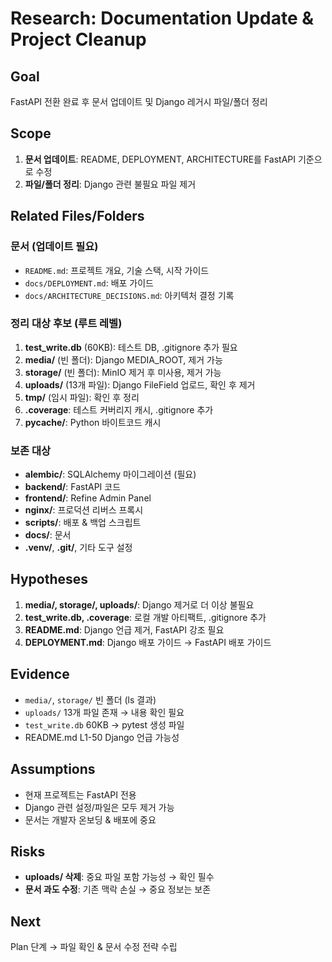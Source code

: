 # Research: Documentation Update & Project Cleanup

## Goal
FastAPI 전환 완료 후 문서 업데이트 및 Django 레거시 파일/폴더 정리

## Scope
1. **문서 업데이트**: README, DEPLOYMENT, ARCHITECTURE를 FastAPI 기준으로 수정
2. **파일/폴더 정리**: Django 관련 불필요 파일 제거

## Related Files/Folders

### 문서 (업데이트 필요)
- `README.md`: 프로젝트 개요, 기술 스택, 시작 가이드
- `docs/DEPLOYMENT.md`: 배포 가이드
- `docs/ARCHITECTURE_DECISIONS.md`: 아키텍처 결정 기록

### 정리 대상 후보 (루트 레벨)
1. **test_write.db** (60KB): 테스트 DB, .gitignore 추가 필요
2. **media/** (빈 폴더): Django MEDIA_ROOT, 제거 가능
3. **storage/** (빈 폴더): MinIO 제거 후 미사용, 제거 가능
4. **uploads/** (13개 파일): Django FileField 업로드, 확인 후 제거
5. **tmp/** (임시 파일): 확인 후 정리
6. **.coverage**: 테스트 커버리지 캐시, .gitignore 추가
7. **__pycache__/**: Python 바이트코드 캐시

### 보존 대상
- **alembic/**: SQLAlchemy 마이그레이션 (필요)
- **backend/**: FastAPI 코드
- **frontend/**: Refine Admin Panel
- **nginx/**: 프로덕션 리버스 프록시
- **scripts/**: 배포 & 백업 스크립트
- **docs/**: 문서
- **.venv/**, **.git/**, 기타 도구 설정

## Hypotheses
1. **media/, storage/, uploads/**: Django 제거로 더 이상 불필요
2. **test_write.db, .coverage**: 로컬 개발 아티팩트, .gitignore 추가
3. **README.md**: Django 언급 제거, FastAPI 강조 필요
4. **DEPLOYMENT.md**: Django 배포 가이드 → FastAPI 배포 가이드

## Evidence
- `media/`, `storage/` 빈 폴더 (ls 결과)
- `uploads/` 13개 파일 존재 → 내용 확인 필요
- `test_write.db` 60KB → pytest 생성 파일
- README.md L1-50 Django 언급 가능성

## Assumptions
- 현재 프로젝트는 FastAPI 전용
- Django 관련 설정/파일은 모두 제거 가능
- 문서는 개발자 온보딩 & 배포에 중요

## Risks
- **uploads/ 삭제**: 중요 파일 포함 가능성 → 확인 필수
- **문서 과도 수정**: 기존 맥락 손실 → 중요 정보는 보존

## Next
Plan 단계 → 파일 확인 & 문서 수정 전략 수립
